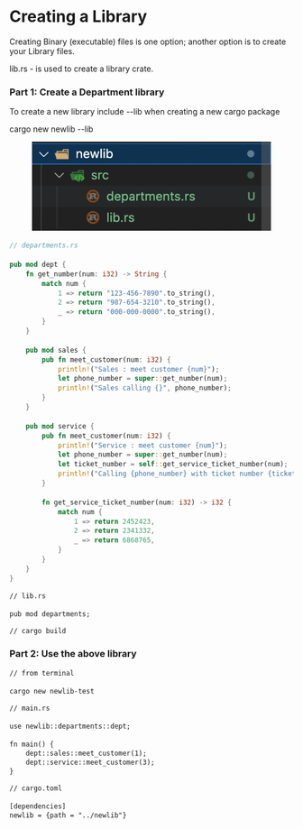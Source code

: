 # Creating a Library

Creating Binary (executable) files is one option; another option is to create your Library files.

lib.rs - is used to create a library crate.

### **Part 1: Create a Department library**

To create a new library include --lib when creating a new cargo package&#x20;

cargo new newlib --lib

<figure><img src="../../assets/library_module.png" alt=""><figcaption></figcaption></figure>

```rust
// departments.rs

pub mod dept {
    fn get_number(num: i32) -> String {
        match num {
            1 => return "123-456-7890".to_string(),
            2 => return "987-654-3210".to_string(),
            _ => return "000-000-0000".to_string(),
        }
    }

    pub mod sales {
        pub fn meet_customer(num: i32) {
            println!("Sales : meet customer {num}");
            let phone_number = super::get_number(num);
            println!("Sales calling {}", phone_number);
        }
    }

    pub mod service {
        pub fn meet_customer(num: i32) {
            println!("Service : meet customer {num}");
            let phone_number = super::get_number(num);
            let ticket_number = self::get_service_ticket_number(num);
            println!("Calling {phone_number} with ticket number {ticket_number}");
        }

        fn get_service_ticket_number(num: i32) -> i32 {
            match num {
                1 => return 2452423,
                2 => return 2341332,
                _ => return 6868765,
            }
        }
    } 
}

```

```
// lib.rs

pub mod departments;
```

```
// cargo build
```

### Part 2: Use the above library

```
// from terminal

cargo new newlib-test
```

```
// main.rs

use newlib::departments::dept;

fn main() {
    dept::sales::meet_customer(1);
    dept::service::meet_customer(3);
}
```

```
// cargo.toml

[dependencies]
newlib = {path = "../newlib"}
```

